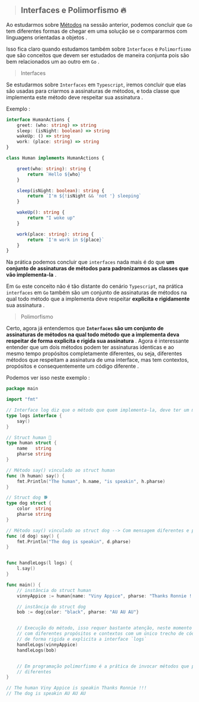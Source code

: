 > ## Interfaces e Polimorfismo 🔥

Ao estudarmos sobre [Métodos](https://github.com/octavioduarte/Golang-SOS/blob/master/12methods/01-concept.md) na sessão anterior, podemos concluir que `Go` tem diferentes formas de chegar em uma solução se o compararmos com linguagens orientadas a objetos . 

Isso fica claro quando estudamos também sobre `Interfaces` e `Polimorfismo` que são conceitos que devem ser estudados de maneira conjunta pois são bem relacionados um ao outro em `Go` .


> Interfaces 

Se estudarmos sobre `Interfaces` em  `Typescript`, iremos concluir que elas são usadas para criarmos a assinaturas de métodos, e toda classe que implementa este método deve respeitar sua assinatura . 

Exemplo : 

```typescript 
interface HumanActions {
    greet: (who: string) => string
    sleep: (isNight: boolean) => string
    wakeUp: () => string
    work: (place: string) => string
}

class Human implements HumanActions {

    greet(who: string): string {
        return `Hello ${who}`
    }

    sleep(isNight: boolean): string {
        return `I'm ${!isNight && 'not '} sleeping`
    }

    wakeUp(): string {
        return "I woke up"
    }

    work(place: string): string {
        return `I'm work in ${place}`
    }
}
```

Na prática podemos concluir que `interfaces` nada mais é do que **um conjunto de assinaturas de métodos para padronizarmos as classes que vão implementa-la** .

Em `Go` este conceito não é tão distante do cenário `Typescript`, na prática `interfaces` em `Go` também são um conjunto de assinaturas de métodos na qual todo método que a implementa deve respeitar **explicita e rigidamente** sua assinatura . 


> Polimorfismo 

Certo, agora já entendemos que **`Interfaces` são um conjunto de assinaturas de métodos na qual todo método que a implementa deva respeitar de forma **explicita e rigida** sua assinatura** . Agora é interessante entender que um dois métodos podem ter assinaturas identicas e ao mesmo tempo propósitos completamente diferentes, ou seja, diferentes métodos que respeitam a assinatura de uma interface, mas tem contextos, propósitos e consequentemente um código diferente . 

Podemos ver isso neste exemplo : 


```go
package main

import "fmt"

// Interface log diz que o método que quem implementa-la, deve ter um método sem parâmetro e sem retorno, chamado say
type logs interface { 
	say()
}

// Struct human 👩
type human struct {
	name   string
	pharse string
}

// Método say() vinculado ao struct human
func (h human) say() {
	fmt.Println("The human", h.name, "is speakin", h.pharse)
}

// Struct dog 🐕
type dog struct {
	color  string
	pharse string
}

// Método say() vinculado ao struct dog --> Com mensagem diferentes e propósitos diferentes
func (d dog) say() {
	fmt.Println("The dog is speakin", d.pharse)
}


func handleLogs(l logs) {
	l.say()
}

func main() {
    // instância do struct human
	vinnyAppice := human{name: "Viny Appice", pharse: "Thanks Ronnie !!!"}

    // instância do struct dog
	bob := dog{color: "black", pharse: "AU AU AU"}


    // Execução do método, isso requer bastante atenção, neste momento estamos executando métodos de diferentes instâncias,
    // com diferentes propósitos e contextos com um único trecho de código. Isso só é possível pois ambos os structs respeitam
    // de forma rigida e explicita a interface `logs`
	handleLogs(vinnyAppice)
	handleLogs(bob)


    // Em programação polimorfismo é a prática de invocar métodos que possuem a mesma assinatura, mas comportam-se de maneiras
    // diferentes
}

// The human Viny Appice is speakin Thanks Ronnie !!!
// The dog is speakin AU AU AU
```